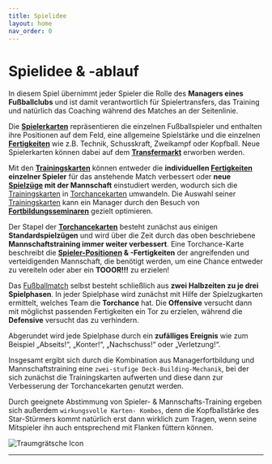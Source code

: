 ```yaml
---
title: Spielidee
layout: home
nav_order: 0
---
```

# Spielidee & -ablauf

In diesem Spiel übernimmt jeder Spieler die Rolle des **Managers eines Fußballclubs** und ist damit verantwortlich
für Spielertransfers, das Training und natürlich das Coaching während des Matches an der Seitenlinie.

Die **[Spielerkarten]** repräsentieren die einzelnen Fußballspieler und enthalten ihre Positionen auf dem Feld, eine
allgemeine Spielstärke und die einzelnen **[Fertigkeiten]** wie z.B. Technik, Schusskraft, Zweikampf oder Kopfball.
Neue Spielerkarten können dabei auf dem **[Transfermarkt]** erworben werden.

Mit den **[Trainingskarten]** können entweder die **individuellen [Fertigkeiten] einzelner Spieler** für das anstehende
Match verbessert oder **neue [Spielzüge] mit der Mannschaft** einstudiert werden, wodurch sich die [Trainingskarten]
in [Torchancekarten] umwandeln. Die Auswahl seiner [Trainingskarten] kann ein Manager durch den Besuch von
**[Fortbildungsseminaren]** gezielt optimieren.

Der Stapel der **[Torchancekarten]** besteht zunächst aus einigen **Standardspielzügen** und wird über die Zeit durch
das oben beschriebene **Mannschaftstraining immer weiter verbessert**. Eine Torchance-Karte beschreibt die
**[Spieler-Positionen] & -Fertigkeiten** der angreifenden und verteidigenden Mannschaft, die benötigt werden, um
eine Chance entweder zu vereiteln oder aber ein **TOOOR!!!** zu erzielen!

Das [Fußballmatch] selbst besteht schließlich aus **zwei Halbzeiten zu je drei Spielphasen**. In jeder Spielphase wird
zunächst mit Hilfe der Spielzugkarten ermittelt, welches Team die **Torchance** hat. Die **Offensive** versucht dann mit
möglichst passenden Fertigkeiten ein Tor zu erzielen, während die **Defensive** versucht das zu verhindern.

Abgerundet wird jede Spielphase durch ein **zufälliges Ereignis** wie zum Beispiel „Abseits!“, „Konter!“,
„Nachschuss!“ oder „Verletzung!“.

Insgesamt ergibt sich durch die Kombination aus Managerfortbildung und Mannschaftstraining eine ```zwei-stufige
Deck-Building-Mechanik```, bei der sich zunächst die Trainingskarten aufwerten und diese dann zur Verbesserung
der Torchancekarten genutzt werden.

Durch geeignete Abstimmung von Spieler- & Mannschafts-Training ergeben sich außerdem ```wirkungsvolle Karten-
Kombos```, denn die Kopfballstärke des Star-Stürmers kommt natürlich erst dann wirklich zum Tragen, wenn seine
Mitspieler ihn auch entsprechend mit Flanken füttern können.

![Traumgrätsche Icon](https://github.com/user-attachments/assets/7b3ec996-0a52-4e8f-ac25-53c08395cc51)

----

[Fertigkeiten]: docs/skills/skills
[Fortbildungsseminare]: docs/Fortbildungsseminare
[Fortbildungsseminaren]: docs/Fortbildungsseminare
[Fußballmatch]: docs/Fussballmatch
[Spielerkarten]: docs/Spielerkarte
[Spieler-Positionen]: docs/Spielerpositionen
[Spielerpositionen]: docs/Spielerpositionen
[Spielzüge]: docs/Spielzug
[Torchancekarten]: docs/Torchancekarte
[Trainingskarten]: docs/Trainingskarte
[Transfermarkt]: docs/Transfermarkt

